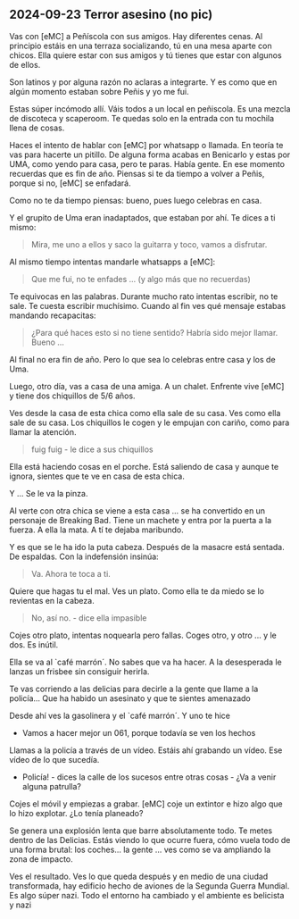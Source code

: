 ## 2024-09-23 Terror asesino (no pic)

Vas con [eMC] a Peñíscola con sus amigos.
Hay diferentes cenas. 
Al principio estáis en una terraza socializando, tú en una mesa aparte con chicos.
Ella quiere estar con sus amigos y tú tienes que estar con algunos de ellos.

Son latinos y por alguna razón no aclaras a integrarte.
Y es como que en algún momento estaban sobre Peñis y yo me fui.

Estas súper incómodo allí.
Váis todos a un local en peñiscola. Es una mezcla de discoteca y scaperoom.
Te quedas solo en la entrada con tu mochila llena de cosas.

Haces el intento de hablar con [eMC] por whatsapp o llamada.
En teoría te vas para hacerte un pitillo.
De alguna forma acabas en Benicarlo y estas por UMA, como yendo para casa, pero te paras.
Había gente. En ese momento recuerdas que es fin de año.
Piensas si te da tiempo a volver a Peñis, porque si no, [eMC] se enfadará.

Como no te da tiempo piensas:
bueno, pues luego celebras en casa.

Y el grupito de Uma eran inadaptados, que estaban por ahí. Te dices a ti mismo:

> Mira, me uno a ellos y saco la guitarra y toco, vamos a disfrutar.

Al mismo tiempo intentas mandarle whatsapps a [eMC]:

> Que me fui, no te enfades ... (y algo más que no recuerdas)

Te equivocas en las palabras.
Durante mucho rato intentas escribir, no te sale.
Te cuesta escribir muchísimo.
Cuando al fin ves qué mensaje estabas mandando recapacitas:

> ¿Para qué haces esto si no tiene sentido? Habría sido mejor llamar. Bueno ...

Al final no era fin de año. Pero lo que sea lo celebras entre casa y los de Uma.


Luego, otro día, vas a casa de una amiga. A un chalet. Enfrente vive [eMC] y tiene dos chiquillos de 5/6 años.

Ves desde la casa de esta chica como ella sale de su casa.
Ves como ella sale de su casa.
Los chiquillos le cogen y le empujan con cariño, como para llamar la atención.

> fuig fuig - le dice a sus chiquillos

Ella está haciendo cosas en el porche. Está saliendo de casa y aunque te ignora, sientes que te ve en casa de esta chica.

Y ... Se le va la pinza.

Al verte con otra chica se viene a esta casa ... se ha convertido en un personaje de Breaking Bad.
Tiene un machete y entra por la puerta a la fuerza.
A ella la mata. A tí te dejaba maribundo.

Y es que se le ha ido la puta cabeza.
Después de la masacre está sentada. De espaldas.
Con la indefensión insinúa:

> Va. Ahora te toca a ti.

Quiere que hagas tu el mal. Ves un plato. Como ella te da miedo se lo revientas en la cabeza.

> No, así no. - dice ella impasible

Cojes otro plato, intentas noquearla pero fallas.
Coges otro, y otro ... y le dos.
Es inútil.

Ella se va al `café marrón´. No sabes que va ha hacer.
A la desesperada le lanzas un frisbee sin consiguir herirla.

Te vas corriendo a las delicias para decirle a la gente que llame a la policía... Que ha habido un asesinato y que te sientes amenazado

Desde ahí ves la gasolinera y el `café marrón´.
Y uno te hice

- Vamos a hacer mejor un 061, porque todavía se ven los hechos

Llamas a la policía a través de un vídeo.
Estáis ahí grabando un vídeo. Ese vídeo de lo que sucedía.

- Policía! - dices la calle de los sucesos entre otras cosas - ¿Va a venir alguna patrulla?

Cojes el móvil y empiezas a grabar.
[eMC] coje un extintor e hizo algo que lo hizo explotar. ¿Lo tenía planeado?

Se genera una explosión lenta que barre absolutamente todo.
Te metes dentro de las Delicias.
Estás viendo lo que ocurre fuera, cómo vuela todo de una forma brutal:
los coches... la gente ... ves como se va ampliando la zona de impacto.

Ves el resultado.
Ves lo que queda después y en medio de una ciudad transformada, hay edificio hecho de aviones de la Segunda Guerra Mundial.
Es algo súper nazi. Todo el entorno ha cambiado y el ambiente es belicista y nazi


